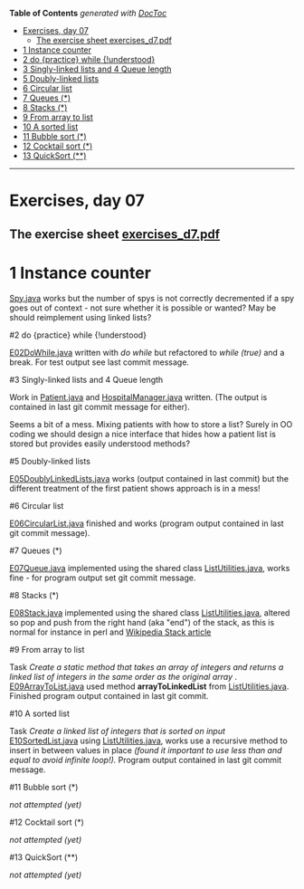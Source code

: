 **Table of Contents**  *generated with [DocToc](http://doctoc.herokuapp.com/)*

- [Exercises, day 07](#user-content-exercises-day-07)
	- [The exercise sheet exercises_d7.pdf](#user-content-the-exercise-sheet-exercises_d7pdf)
- [1 Instance counter](#user-content-1-instance-counter)
- [2 do {practice} while {!understood}](#user-content-2-do-practice-while-understood)
- [3 Singly-linked lists and 4 Queue length](#user-content-3-singly-linked-lists-and-4-queue-length)
- [5 Doubly-linked lists](#user-content-5-doubly-linked-lists)
- [6 Circular list](#user-content-6-circular-list)
- [7 Queues (*)](#user-content-7-queues-)
- [8 Stacks (*)](#user-content-8-stacks-)
- [9 From array to list](#user-content-9-from-array-to-list)
- [10 A sorted list](#user-content-10-a-sorted-list)
- [11 Bubble sort (*)](#user-content-11-bubble-sort-)
- [12 Cocktail sort (*)](#user-content-12-cocktail-sort-)
- [13 QuickSort (**)](#user-content-13-quicksort-)

---------------------

# Exercises, day 07

## The exercise sheet [exercises_d7.pdf](exercises_d7.pdf) 

# 1 Instance counter

[Spy.java](Spy.java) works but the number of spys is not correctly decremented if a spy goes out
of context - not sure whether it is possible or wanted? May be should reimplement using linked lists?


#2 do {practice} while {!understood}

[E02DoWhile.java](E02DoWhile.java) written with *do while* but refactored to *while (true)*
and a break. For test output see last commit message.

#3 Singly-linked lists and 4 Queue length

Work in [Patient.java](Patient.java) and  [HospitalManager.java](HospitalManager.java) written.
(The output is contained in last git commit message for either). 

Seems a bit of a mess. Mixing patients with how to store a list? Surely in OO coding we should
design a nice interface that hides how a patient list is stored but provides easily understood
methods? 

#5 Doubly-linked lists

[E05DoublyLinkedLists.java](E05DoublyLinkedLists.java) works (output contained in
last commit) but the different treatment of the first patient shows approach is in a mess!

#6 Circular list

[E06CircularList.java](E06CircularList.java) finished and works (program output contained
in last git commit message).

#7 Queues (*)

[E07Queue.java](E07Queue.java) implemented using the shared class [ListUtilities.java](ListUtilities.java),
works fine - for program output set git commit message.

#8 Stacks (*)

[E08Stack.java](E08Stack.java) implemented using the shared class [ListUtilities.java](ListUtilities.java),
altered so pop and push from the right hand (aka "end") of the stack, as this is normal for instance
in perl and [Wikipedia Stack article](http://en.wikipedia.org/wiki/Stack_%28abstract_data_type%29)

#9 From array to list

Task *Create a static method that takes an array of integers and returns a linked list of integers in the same order as
the original array* . [E09ArrayToList.java](E09ArrayToList.java) used method **arrayToLinkedList** from
[ListUtilities.java](ListUtilities.java). Finished program output contained in last git commit.

#10 A sorted list

Task *Create a linked list of integers that is sorted on input* [E10SortedList.java](E10SortedList.java) 
using [ListUtilities.java](ListUtilities.java), works use a recursive method to insert in between
values in place *(found it important to use less than and equal to avoid infinite loop!).* 
Program output contained in last git commit message.

#11 Bubble sort (*)

*not attempted (yet)*

#12 Cocktail sort (*)

*not attempted (yet)*

#13 QuickSort (**)

*not attempted (yet)*

